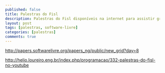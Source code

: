 ```yaml
---
published: false
title: Palestras do Fisl
description: Palestras do Fisl disponíveis na internet para assistir gratuitamente
layout: post
tags: [palestras, software-livre]
categories: [palestras]
comments: true
---
```


http://papers.softwarelivre.org/papers_ng/public/new_grid?day=8

http://helio.loureiro.eng.br/index.php/programacao/332-palestras-do-fisl-no-youtube
